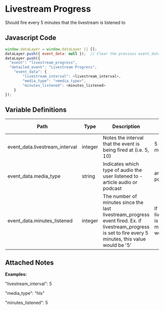 # Livestream Progress
Should fire every 5 minutes that the livestream is listened to
### 

## Javascript Code
```js
window.dataLayer = window.dataLayer || [];
dataLayer.push({ event_data: null });  // Clear the previous event_data object.
dataLayer.push({
  "event": "livestream_progress",
  "detailed_event": "Livestream Progress",
    "event_data": {
        "livestream_interval": <livestream_interval>,
        "media_type": "<media_type>",
        "minutes_listened": <minutes_listened>
    }
});
```

## Variable Definitions

|Path|Type|Description|Example|Pattern|Min Length|Max Length|Minimum|Maximum|Multiple Of|
| --- | --- | --- | --- | --- | --- | --- | --- | --- | --- |
|event_data.livestream_interval|integer|Notes the interval that the event is being fired at \(i.e. 5, 10\)|5 \(representing 5 minute intervals\)|||||||
|event_data.media_type|string|Indicates which type of audio the user listened to -article audio or podcast|article audio OR podcast|||||||
|event_data.minutes_listened|integer|The number of minutes since the last livestream\_progress event fired. Ex. if livestream\_progress is set to fire every 5 minutes, this value would be '5'|If livestream\_progress is set to fire every 5 minutes, this value would be '5'|||||||

## Attached Notes

<p><strong><span class="hljs-string">Examples:&nbsp;</span></strong></p>
<p><span class="hljs-string">"livestream_interval"</span>: 5</p>
<p><span class="hljs-string">"media_type"</span>: "hls"</p>
<p><span class="hljs-string">"minutes_listened"</span>: 5</p>
